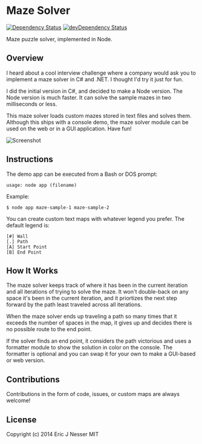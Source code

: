 ﻿Maze Solver
==========

[![Dependency Status](https://david-dm.org/enesser/maze-solver.svg?style=flat)](https://david-dm.org/enesser/maze-solver.svg?style=flat)
[![devDependency Status](https://david-dm.org/enesser/maze-solver/dev-status.svg?style=flat)](https://david-dm.org/enesser/maze-solver/dev-status.svg?style=flat)

Maze puzzle solver, implemented in Node.

## Overview

I heard about a cool interview challenge where a company would ask you to
implement a maze solver in C# and .NET. I thought I'd try it just for fun.

I did the initial version in C#, and decided to make a Node version. The Node version is much faster. It can solve the sample mazes in two milliseconds or less.

This maze solver loads custom mazes stored in text files and solves them. Although this ships with a console demo, the maze solver module can be used on the web or in a GUI application. Have fun!

![Screenshot](https://cloud.githubusercontent.com/assets/5659221/5158905/0d37eed6-7315-11e4-8579-378bcafba545.png)

## Instructions

The demo app can be executed from a Bash or DOS prompt:

`usage: node app (filename)`

Example:

`$ node app maze-sample-1 maze-sample-2`

You can create custom text maps with whatever legend you prefer. The default legend is:

```
[#] Wall
[.] Path
[A] Start Point
[B] End Point
```

## How It Works
The maze solver keeps track of where it has been in the current iteration and all iterations of trying to solve the maze. It won't double-back on any space it's been in the current iteration, and it priortizes the next step forward by the path least traveled across all iterations.

When the maze solver ends up traveling a path so many times that it exceeds the number of spaces in the map, it gives up and decides there is no possible route to the end point.

If the solver finds an end point, it considers the path victorious and uses a formatter module to show the solution in color on the console. The formatter is optional and you can swap it for your own to make a GUI-based or web version.

## Contributions
Contributions in the form of code, issues, or custom maps are always welcome!

## License
Copyright (c) 2014 Eric J Nesser
MIT